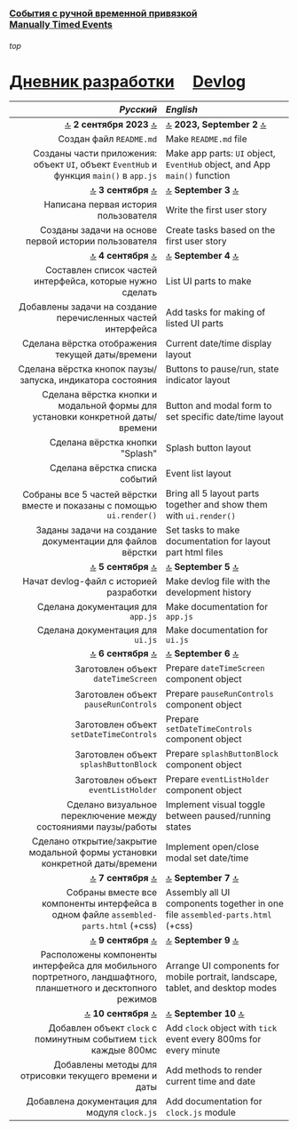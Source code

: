 ### [События с ручной временной привязкой](https://github.com/UniBreakfast/manually-timed-events) &nbsp; &nbsp; [Manually&nbsp;Timed&nbsp;Events](https://github.com/UniBreakfast/manually-timed-events)

###### top

# [Дневник разработки](https://github.com/UniBreakfast/manually-timed-events/tree/main/devlog) &nbsp; &nbsp; [Devlog](https://github.com/UniBreakfast/manually-timed-events/tree/main/devlog)

| *Русский* | *English* |
|-:|:-|
| [🔝](#top) **2 сентября 2023** [🔝](#top) | [🔝](#top) **2023, September 2** [🔝](#top) |
| Создан файл `README.md` | Make `README.md` file |
| Созданы части приложения: объект `UI`, объект `EventHub` и функция `main()` в `app.js` | Make app parts: `UI` object, `EventHub` object, and App `main()` function |
| [🔝](#top) **3 сентября** [🔝](#top) | [🔝](#top) **September 3** [🔝](#top) |
| Написана первая история пользователя | Write the first user story |
| Созданы задачи на основе первой истории пользователя | Create tasks based on the first user story |
| [🔝](#top) **4 сентября** [🔝](#top) | [🔝](#top) **September 4** [🔝](#top) |
| Составлен список частей интерфейса, которые нужно сделать | List UI parts to make |
| Добавлены задачи на создание перечисленных частей интерфейса | Add tasks for making of listed UI parts |
| Сделана вёрстка отображения текущей даты/времени | Current date/time display layout |
| Сделана вёрстка кнопок паузы/запуска, индикатора состояния | Buttons to pause/run, state indicator layout |
| Сделана вёрстка кнопки и модальной формы для установки конкретной даты/времени | Button and modal form to set specific date/time layout |
| Сделана вёрстка кнопки "Splash" | Splash button layout |
| Сделана вёрстка списка событий | Event list layout |
| Собраны все 5 частей вёрстки вместе и показаны с помощью `ui.render()` | Bring all 5 layout parts together and show them with `ui.render()` |
| Заданы задачи на создание документации для файлов вёрстки | Set tasks to make documentation for layout part html files |
| [🔝](#top) **5 сентября** [🔝](#top) | [🔝](#top) **September 5** [🔝](#top) |
| Начат devlog-файл с историей разработки | Make devlog file with the development history |
| Сделана документация для `app.js` | Make documentation for `app.js` |
| Сделана документация для `ui.js` | Make documentation for `ui.js` |
| [🔝](#top) **6 сентября** [🔝](#top) | [🔝](#top) **September 6** [🔝](#top) |
| Заготовлен объект `dateTimeScreen` | Prepare `dateTimeScreen` component object |
| Заготовлен объект `pauseRunControls` | Prepare `pauseRunControls` component object |
| Заготовлен объект `setDateTimeControls` | Prepare `setDateTimeControls` component object |
| Заготовлен объект `splashButtonBlock` | Prepare `splashButtonBlock` component object |
| Заготовлен объект `eventListHolder` | Prepare `eventListHolder` component object |
| Сделано визуальное переключение между состояниями паузы/работы | Implement visual toggle between paused/running states |
| Сделано открытие/закрытие модальной формы установки конкретной даты/времени | Implement open/close modal set date/time |
| [🔝](#top) **7 сентября** [🔝](#top) | [🔝](#top) **September 7** [🔝](#top) |
| Собраны вместе все компоненты интерфейса в одном файле `assembled-parts.html` (+css) | Assembly all UI components together in one file `assembled-parts.html` (+css) |
| [🔝](#top) **9 сентября** [🔝](#top) | [🔝](#top) **September 9** [🔝](#top) |
| Расположены компоненты интерфейса для мобильного портретного, ландшафтного, планшетного и десктопного режимов | Arrange UI components for mobile portrait, landscape, tablet, and desktop modes |
| [🔝](#top) **10 сентября** [🔝](#top) | [🔝](#top) **September 10** [🔝](#top) |
| Добавлен объект `clock` с поминутным событием `tick` каждые 800мс | Add `clock` object with `tick` event every 800ms for every minute |
| Добавлены методы для отрисовки текущего времени и даты | Add methods to render current time and date |
| Добавлена документация для модуля `clock.js` | Add documentation for `clock.js` module |
<!-- 
Build DateTimeScreen component object
Build pauseRunControls component object
Build setDateTimeControls component object
Build splashButtonBlock component object
Build eventListHolder component object
Make documentation for app.js
Make documentation for ui.js
Make documentation for event-hub.js
Make documentation for current-date-time.html layout
Make documentation for event-list.html layout
Make documentation for pause-run-state.html layout
Make documentation for set-date-time.html layout
Make documentation for splash-button.html layout 
-->
